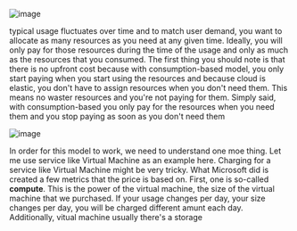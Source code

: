 ![image](https://github.com/user-attachments/assets/b55f2be0-d122-42b8-891e-326bffe662a6)



typical usage fluctuates over time and to match user demand, you want to allocate as many resources as you need at any given time. Ideally, you will only pay for those resources during the time of the usage and only as much as the resources that you consumed. The first thing you should note is that there is no upfront cost because with consumption-based model, you only start paying when you start using the resources and because cloud is elastic, you don't have to assign resources when you don't need them. This means no waster resources and you're not paying for them. Simply said, with consumption-based you only pay for the resources when you need them and you stop paying as soon as you don't need them 

![image](https://github.com/user-attachments/assets/630ef462-f573-477e-a72b-2cc9a3396f22)


In order for this model to work, we need to understand one moe thing. Let me use service like Virtual Machine as an example here. Charging for a service like Virtual Machine might be very tricky. What Microsoft did is created a few metrics that the price is based on. First, one is so-called **compute**. This is the power of the virtual machine, the size of the virtual machine that we purchased. If your usage changes per day, your size changes per day, you will be charged different amunt each day. Additionally, vitual machine usually there's a storage 
